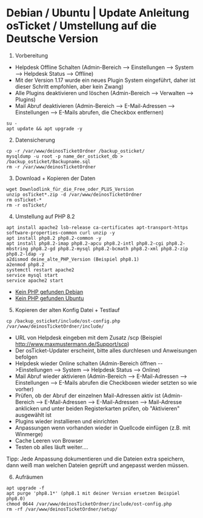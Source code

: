 # Debian / Ubuntu | Update Anleitung osTicket / Umstellung auf die Deutsche Version

1) Vorbereitung

+ Helpdesk Offline Schalten (Admin-Bereich --> Einstellungen --> System --> Helpdesk Status --> Offline)
+ Mit der Version 1.17 wurde ein neues Plugin System eingeführt, daher ist dieser Schritt empfohlen, aber kein Zwang)
+ Alle Plugins deaktivieren und löschen (Admin-Bereich --> Verwalten --> Plugins)
+ Mail Abruf deaktivieren (Admin-Bereich --> E-Mail-Adressen --> Einstellungen --> E-Mails abrufen, die Checkbox entfernen)
```
su -
apt update && apt upgrade -y
```

2) Datensicherung
```
cp -r /var/www/deinosTicketOrdner /backup_osticket/
mysqldump -u root -p name_der_osticket_db > /backup_osticket/Backupname.sql
rm -r /var/www/deinosTicketOrdner
```

3) Download + Kopieren der Daten
```
wget Downlodlink_für_die_Free_oder_PLUS_Version
unzip osTicket*.zip -d /var/www/deinosTicketOrdner
rm osTicket-*
rm -r osTicket/
```

4) Umstellung auf PHP 8.2

```
apt install apache2 lsb-release ca-certificates apt-transport-https software-properties-common curl unzip -y
apt install php8.2 php8.2-common -y
apt install php8.2-imap php8.2-apcu php8.2-intl php8.2-cgi php8.2-mbstring php8.2-gd php8.2-mysql php8.2-bcmath php8.2-xml php8.2-zip php8.2-ldap -y
a2dismod deine_alte_PHP_Version (Beispiel php8.1)
a2enmod php8.2
systemctl restart apache2
service mysql start
service apache2 start
```
+ [Kein PHP gefunden Debian](https://forum.osticket.com.de/thread/3079-debian-ubuntu-update-anleitung-osticket-umstellung-auf-die-deutsche-version/#)
+ [Kein PHP gefunden Ubuntu](https://forum.osticket.com.de/thread/3079-debian-ubuntu-update-anleitung-osticket-umstellung-auf-die-deutsche-version/#)



5) Kopieren der alten Konfig Datei + Testlauf

```
cp /backup_osticket/include/ost-config.php /var/www/deinosTicketOrdner/include/
```
+ URL von Helpdesk eingeben mit dem Zusatz /scp (Beispiel http://www.maxmustermann.de/Support/scp)
+ Der osTicket-Updater erscheint, bitte alles durchlesen und Anweisungen befolgen
+ Helpdesk wieder Online schalten (Admin-Bereich öffnen -->Einstellungen --> System --> Helpdesk Status --> Online)
+ Mail Abruf wieder aktivieren (Admin-Bereich --> E-Mail-Adressen --> Einstellungen --> E-Mails abrufen die Checkboxen wieder setzten so wie vorher)
+ Prüfen, ob der Abruf der einzelnen Mail-Adressen aktiv ist (Admin-Bereich --> E-Mail-Adressen --> E-Mail-Adressen --> Mail-Adresse anklicken und unter beiden Registerkarten prüfen, ob "Aktivieren" ausgewählt ist
+ Plugins wieder installieren und einrichten
+ Anpassungen wenn vorhanden wieder in Quellcode einfügen (z.B. mit Winmerge)
+ Cache Leeren von Browser
+ Testen ob alles läuft weiter....

Tipp: Jede Anpassung dokumentieren und die Dateien extra speichern, dann weiß man welchen Dateien geprüft und angepasst werden müssen.

6) Aufräumen
```
apt upgrade -f
apt purge 'php8.1*' (php8.1 mit deiner Version ersetzen Beispiel php8.0)
chmod 0644 /var/www/deinosTicketOrdner/include/ost-config.php
rm -rf /var/www/deinosTicketOrdner/setup/
```
